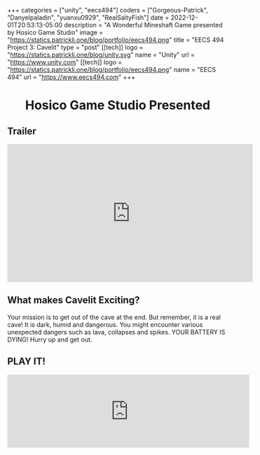 +++
categories = ["unity", "eecs494"]
coders = ["Gorgeous-Patrick", "Danyelpaladin", "yuanxu0929", "RealSaltyFish"]
date = 2022-12-01T20:53:13-05:00
description = "A Wonderful Mineshaft Game presented by Hosico Game Studio"
image = "https://statics.patrickli.one/blog/portfolio/eecs494.png"
title = "EECS 494 Project 3: Cavelit"
type = "post"
[[tech]]
logo = "https://statics.patrickli.one/blog/unity.svg"
name = "Unity"
url = "https://www.unity.com"
[[tech]]
logo = "https://statics.patrickli.one/blog/portfolio/eecs494.png"
name = "EECS 494"
url = "https://www.eecs494.com"
+++

<center><h1>Hosico Game Studio Presented</h1></center>

## Trailer

<center>
<iframe width="560" height="315" src="https://www.youtube-nocookie.com/embed/oizey1BYwk4" title="YouTube video player" frameborder="0" allow="accelerometer; autoplay; clipboard-write; encrypted-media; gyroscope; picture-in-picture" allowfullscreen></iframe>
</center>

## What makes Cavelit Exciting?

Your mission is to get out of the cave at the end. But remember, it is a real cave! It is dark, humid and dangerous. You might encounter various unexpected dangers such as lava, collapses and spikes. YOUR BATTERY IS DYING! Hurry up and get out.

## PLAY IT!

<center><iframe src="https://itch.io/embed/1824934" width="552" height="167" frameborder="0"><a href="https://henrlin24.itch.io/cavelit">Cavelit by henrlin24, Danyelpaladin, yuanxu0929, PatrickLi0906, FurryCat</a></iframe></center>

<!-- <center> -->
<!-- <iframe src="https:/https://statics.patrickli.ones.patrickli.one/EECS494/Project3/" width="960" height="600" allowfullscreen="" webkitallowfullscreen="true" mozallowfullscreen="true" oallowfullscreen="true" msallowfullscreen="true"></iframe> -->
<!-- <br /> -->
<!-- <a href="https:/https://statics.patrickli.ones.patrickli.one/EECS494/Project3/" > Click here if the game does not load </a> -->
<!-- </center> -->
